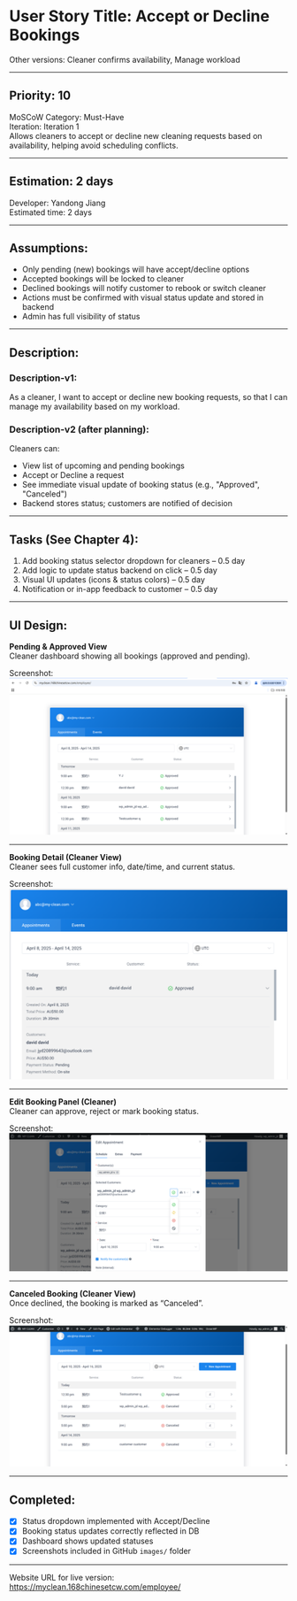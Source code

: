 # User Story Title: Accept or Decline Bookings  
Other versions: Cleaner confirms availability, Manage workload  

---

## Priority: 10  
MoSCoW Category: Must-Have  
Iteration: Iteration 1  
Allows cleaners to accept or decline new cleaning requests based on availability, helping avoid scheduling conflicts.

---

## Estimation: 2 days  
Developer: Yandong Jiang  
Estimated time: 2 days  

---

## Assumptions:
- Only pending (new) bookings will have accept/decline options  
- Accepted bookings will be locked to cleaner  
- Declined bookings will notify customer to rebook or switch cleaner  
- Actions must be confirmed with visual status update and stored in backend  
- Admin has full visibility of status  

---

## Description:

### Description-v1:  
As a cleaner, I want to accept or decline new booking requests, so that I can manage my availability based on my workload.

### Description-v2 (after planning):  
Cleaners can:  
- View list of upcoming and pending bookings  
- Accept or Decline a request  
- See immediate visual update of booking status (e.g., "Approved", "Canceled")  
- Backend stores status; customers are notified of decision  

---

## Tasks (See Chapter 4):
1. Add booking status selector dropdown for cleaners – 0.5 day  
2. Add logic to update status backend on click – 0.5 day  
3. Visual UI updates (icons & status colors) – 0.5 day  
4. Notification or in-app feedback to customer – 0.5 day  

---

## UI Design:

**Pending & Approved View**  
Cleaner dashboard showing all bookings (approved and pending).

Screenshot:  
![Upcoming Bookings](../images/upcoming_booking.png)

---

**Booking Detail (Cleaner View)**  
Cleaner sees full customer info, date/time, and current status.

Screenshot:  
![Booking Detail](../images/upcoming_booking_detail.png)

---

**Edit Booking Panel (Cleaner)**  
Cleaner can approve, reject or mark booking status.

Screenshot:  
![Edit Booking](../images/booking_edit.png)

---

**Canceled Booking (Cleaner View)**  
Once declined, the booking is marked as “Canceled”.

Screenshot:  
![Booking Canceled](../images/booking_canceled(cleaner).png)

---

## Completed:

- [x] Status dropdown implemented with Accept/Decline  
- [x] Booking status updates correctly reflected in DB  
- [x] Dashboard shows updated statuses  
- [x] Screenshots included in GitHub `images/` folder  

---

Website URL for live version:  
https://myclean.168chinesetcw.com/employee/
